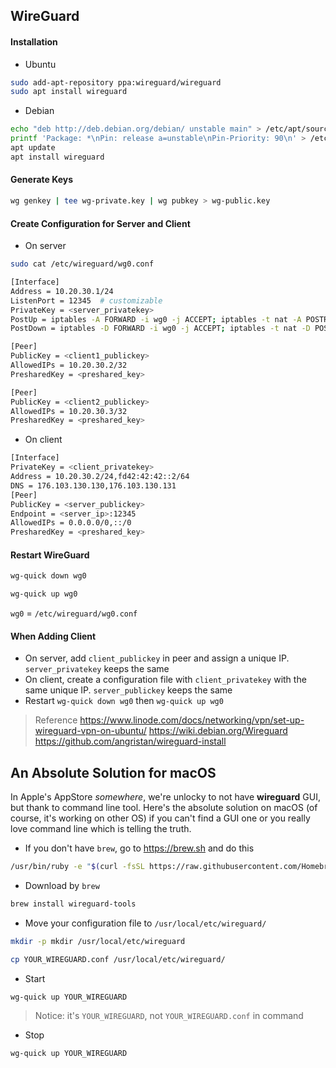 
## WireGuard

#### Installation

- Ubuntu

```sh
sudo add-apt-repository ppa:wireguard/wireguard
sudo apt install wireguard
```

- Debian

```sh
echo "deb http://deb.debian.org/debian/ unstable main" > /etc/apt/sources.list.d/unstable-wireguard.list
printf 'Package: *\nPin: release a=unstable\nPin-Priority: 90\n' > /etc/apt/preferences.d/limit-unstable
apt update
apt install wireguard
```

#### Generate Keys

```sh
wg genkey | tee wg-private.key | wg pubkey > wg-public.key
```

#### Create Configuration for Server and Client

- On server

```sh
sudo cat /etc/wireguard/wg0.conf

[Interface]
Address = 10.20.30.1/24
ListenPort = 12345  # customizable
PrivateKey = <server_privatekey>
PostUp = iptables -A FORWARD -i wg0 -j ACCEPT; iptables -t nat -A POSTROUTING -o eth0 -j MASQUERADE; ip6tables -A FORWARD -i wg0 -j ACCEPT; ip6tables -t nat -A POSTROUTING -o eth0 -j MASQUERADE
PostDown = iptables -D FORWARD -i wg0 -j ACCEPT; iptables -t nat -D POSTROUTING -o eth0 -j MASQUERADE; ip6tables -D FORWARD -i wg0 -j ACCEPT; ip6tables -t nat -D POSTROUTING -o eth0 -j MASQUERADE

[Peer]
PublicKey = <client1_publickey>
AllowedIPs = 10.20.30.2/32
PresharedKey = <preshared_key>

[Peer]
PublicKey = <client2_publickey>
AllowedIPs = 10.20.30.3/32
PresharedKey = <preshared_key>
```

- On client

```sh
[Interface]
PrivateKey = <client_privatekey>
Address = 10.20.30.2/24,fd42:42:42::2/64
DNS = 176.103.130.130,176.103.130.131
[Peer]
PublicKey = <server_publickey>
Endpoint = <server_ip>:12345
AllowedIPs = 0.0.0.0/0,::/0
PresharedKey = <preshared_key>
```

#### Restart WireGuard

```sh
wg-quick down wg0

wg-quick up wg0
```

`wg0` = `/etc/wireguard/wg0.conf`

#### When Adding Client

- On server, add `client_publickey` in peer and assign a unique IP. `server_privatekey` keeps the same
- On client, create a configuration file with `client_privatekey` with the same unique IP. `server_publickey` keeps the same
- Restart `wg-quick down wg0` then `wg-quick up wg0`

> Reference
> https://www.linode.com/docs/networking/vpn/set-up-wireguard-vpn-on-ubuntu/
> https://wiki.debian.org/Wireguard
> https://github.com/angristan/wireguard-install


## An Absolute Solution for macOS

In Apple's AppStore _somewhere_, we're unlocky to not have __wireguard__ GUI, but thank to command line tool. Here's the absolute solution on macOS (of course, it's working on other OS) if you can't find a GUI one or you really love command line which is telling the truth.

- If you don't have `brew`, go to https://brew.sh and do this

```sh
/usr/bin/ruby -e "$(curl -fsSL https://raw.githubusercontent.com/Homebrew/install/master/install)"
```

- Download by `brew`

```sh
brew install wireguard-tools
```

- Move your configuration file to `/usr/local/etc/wireguard/`

```sh
mkdir -p mkdir /usr/local/etc/wireguard

cp YOUR_WIREGUARD.conf /usr/local/etc/wireguard/
```

- Start

```sh
wg-quick up YOUR_WIREGUARD
```

> Notice: it's `YOUR_WIREGUARD`, not `YOUR_WIREGUARD.conf` in command

- Stop

```sh
wg-quick up YOUR_WIREGUARD
```
